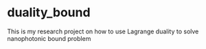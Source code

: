 # duality_bound
This is my research project on how to use Lagrange duality to solve nanophotonic bound problem 

